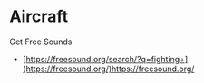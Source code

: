# Aircraft

Get Free Sounds
-  [https://freesound.org/search/?q=fighting+](https://freesound.org/)https://freesound.org/
